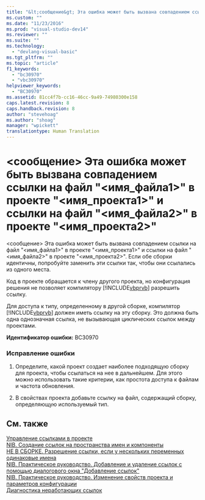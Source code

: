 ```yaml
---
title: "&lt;сообщение&gt; Эта ошибка может быть вызвана совпадением ссылки на файл &quot;&lt;имя_файла1&gt;&quot; в проекте &quot;&lt;имя_проекта1&gt;&quot; и ссылки на файл &quot;&lt;имя_файла2&gt;&quot; в проекте &quot;&lt;имя_проекта2&gt;&quot; | Microsoft Docs"
ms.custom: ""
ms.date: "11/23/2016"
ms.prod: "visual-studio-dev14"
ms.reviewer: ""
ms.suite: ""
ms.technology: 
  - "devlang-visual-basic"
ms.tgt_pltfrm: ""
ms.topic: "article"
f1_keywords: 
  - "bc30970"
  - "vbc30970"
helpviewer_keywords: 
  - "BC30970"
ms.assetid: 81cc4f7b-cc16-46cc-9a49-74980300e158
caps.latest.revision: 8
caps.handback.revision: 8
author: "stevehoag"
ms.author: "shoag"
manager: "wpickett"
translationtype: Human Translation
---
```

# &lt;сообщение&gt; Эта ошибка может быть вызвана совпадением ссылки на файл &quot;&lt;имя_файла1&gt;&quot; в проекте &quot;&lt;имя_проекта1&gt;&quot; и ссылки на файл &quot;&lt;имя_файла2&gt;&quot; в проекте &quot;&lt;имя_проекта2&gt;&quot;
\<сообщение\> Эта ошибка может быть вызвана совпадением ссылки на файл "\<имя\_файла1\>" в проекте "\<имя\_проекта1\>" и ссылки на файл "\<имя\_файла2\>" в проекте "\<имя\_проекта2\>".  Если обе сборки идентичны, попробуйте заменить эти ссылки так, чтобы они ссылались из одного места.  
  
 Код в проекте обращается к члену другого проекта, но конфигурация решения не позволяет компилятору [!INCLUDE[vbprvb](../../csharp/programming-guide/concepts/linq/includes/vbprvb_md.md)] разрешить ссылку.  
  
 Для доступа к типу, определенному в другой сборке, компилятор [!INCLUDE[vbprvb](../../csharp/programming-guide/concepts/linq/includes/vbprvb_md.md)] должен иметь ссылку на эту сборку. Это должна быть одна однозначная ссылка, не вызывающая циклических ссылок между проектами.  
  
 **Идентификатор ошибки:** BC30970  
  
### Исправление ошибки  
  
1.  Определите, какой проект создает наиболее подходящую сборку для проекта, чтобы ссылаться на нее в дальнейшем. Для этого можно использовать такие критерии, как простота доступа к файлам и частота обновления.  
  
2.  В свойствах проекта добавьте ссылку на файл, содержащий сборку, определяющую используемый тип.  
  
## См. также  
 [Управление ссылками в проекте](/visual-studio/ide/managing-references-in-a-project)   
 [NIB. Создание ссылок на пространства имен и компоненты](http://msdn.microsoft.com/ru-ru/568fa759-796b-44cd-bf5e-1cf8de6e38fd)   
 [НЕ В СБОРКЕ. Разрешение ссылки, если у нескольких переменных одинаковые имена](http://msdn.microsoft.com/ru-ru/9601e39f-1911-44e1-ace5-3f6e090408b9)   
 [NIB. Практическое руководство. Добавление и удаление ссылок с помощью диалогового окна "Добавление ссылок"](http://msdn.microsoft.com/ru-ru/3bd75d61-f00c-47c0-86a2-dd1f20e231c9)   
 [NIB. Практическое руководство. Изменение свойств проекта и параметров конфигурации](http://msdn.microsoft.com/ru-ru/e7184bc5-2f2b-4b4f-aa9a-3ecfcbc48b67)   
 [Диагностика неработающих ссылок](/visual-studio/ide/troubleshooting-broken-references)